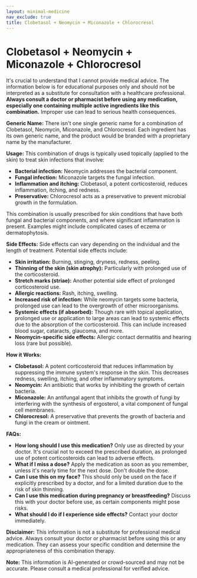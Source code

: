 ```yaml
---
layout: minimal-medicine
nav_exclude: true
title: Clobetasol + Neomycin + Miconazole + Chlorocresol
---
```


# Clobetasol + Neomycin + Miconazole + Chlorocresol

It's crucial to understand that I cannot provide medical advice.  The information below is for educational purposes only and should not be interpreted as a substitute for consultation with a healthcare professional.  **Always consult a doctor or pharmacist before using any medication, especially one containing multiple active ingredients like this combination.**  Improper use can lead to serious health consequences.

**Generic Name:**  There isn't one single generic name for a combination of Clobetasol, Neomycin, Miconazole, and Chlorocresol.  Each ingredient has its own generic name, and the product would be branded with a proprietary name by the manufacturer.


**Usage:** This combination of drugs is typically used topically (applied to the skin) to treat skin infections that involve:

* **Bacterial infection:** Neomycin addresses the bacterial component.
* **Fungal infection:** Miconazole targets the fungal infection.
* **Inflammation and itching:** Clobetasol, a potent corticosteroid, reduces inflammation, itching, and redness.
* **Preservative:** Chlorocresol acts as a preservative to prevent microbial growth in the formulation.

This combination is usually prescribed for skin conditions that have both fungal and bacterial components, and where significant inflammation is present.  Examples might include complicated cases of eczema or dermatophytosis.


**Side Effects:**  Side effects can vary depending on the individual and the length of treatment.  Potential side effects include:

* **Skin irritation:** Burning, stinging, dryness, redness, peeling.
* **Thinning of the skin (skin atrophy):** Particularly with prolonged use of the corticosteroid.
* **Stretch marks (striae):**  Another potential side effect of prolonged corticosteroid use.
* **Allergic reactions:**  Rash, itching, swelling.
* **Increased risk of infection:**  While neomycin targets some bacteria, prolonged use can lead to the overgrowth of other microorganisms.
* **Systemic effects (if absorbed):** Though rare with topical application, prolonged use or application to large areas can lead to systemic effects due to the absorption of the corticosteroid. This can include increased blood sugar, cataracts, glaucoma, and more.
* **Neomycin-specific side effects:**  Allergic contact dermatitis and hearing loss (rare but possible).


**How it Works:**

* **Clobetasol:** A potent corticosteroid that reduces inflammation by suppressing the immune system's response in the skin. This decreases redness, swelling, itching, and other inflammatory symptoms.
* **Neomycin:** An antibiotic that works by inhibiting the growth of certain bacteria.
* **Miconazole:** An antifungal agent that inhibits the growth of fungi by interfering with the synthesis of ergosterol, a vital component of fungal cell membranes.
* **Chlorocresol:** A preservative that prevents the growth of bacteria and fungi in the cream or ointment.


**FAQs:**

* **How long should I use this medication?**  Only use as directed by your doctor.  It's crucial not to exceed the prescribed duration, as prolonged use of potent corticosteroids can lead to adverse effects.
* **What if I miss a dose?**  Apply the medication as soon as you remember, unless it's nearly time for the next dose. Don't double the dose.
* **Can I use this on my face?**  This should only be used on the face if explicitly prescribed by a doctor, and for a limited duration due to the risk of skin thinning.
* **Can I use this medication during pregnancy or breastfeeding?** Discuss this with your doctor before use, as certain components might pose risks.
* **What should I do if I experience side effects?**  Contact your doctor immediately.


**Disclaimer:** This information is not a substitute for professional medical advice. Always consult your doctor or pharmacist before using this or any medication.  They can assess your specific condition and determine the appropriateness of this combination therapy.


**Note:** This information is AI-generated or crowd-sourced and may not be accurate. Please consult a medical professional for verified advice.